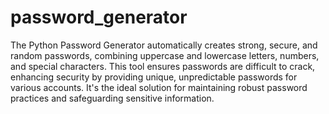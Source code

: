 # password_generator
The Python Password Generator automatically creates strong, secure, and random passwords, combining uppercase and lowercase letters, numbers, and special characters. This tool ensures passwords are difficult to crack, enhancing security by providing unique, unpredictable passwords for various accounts. It's the ideal solution for maintaining robust password practices and safeguarding sensitive information.
